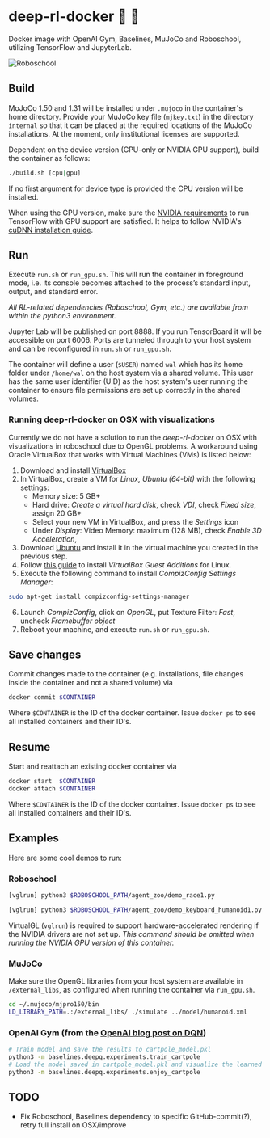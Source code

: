 # deep-rl-docker :whale: :robot:
Docker image with OpenAI Gym, Baselines, MuJoCo and Roboschool, utilizing TensorFlow and JupyterLab.

![Roboschool](https://github.com/eric-heiden/deep-rl-docker/blob/doc/roboschool.png?raw=true)

## Build
MoJoCo 1.50 and 1.31 will be installed under `.mujoco` in the container's home directory. Provide your MuJoCo key file (`mjkey.txt`) in the directory `internal` so that it can be placed at the required locations of the MuJoCo installations. At the moment, only institutional licenses are supported.

Dependent on the device version (CPU-only or NVIDIA GPU support), build the container as follows:
```bash
./build.sh [cpu|gpu]
```
If no first argument for device type is provided the CPU version will be installed.

When using the GPU version, make sure the [NVIDIA requirements](https://www.tensorflow.org/install/install_linux#NVIDIARequirements) to run TensorFlow with GPU support are satisfied. It helps to follow NVIDIA's [cuDNN installation guide](http://docs.nvidia.com/deeplearning/sdk/cudnn-install/index.html).

## Run
Execute `run.sh` or `run_gpu.sh`. This will run the container in foreground mode, i.e. its console becomes attached to the process’s standard input, output, and standard error.

*All RL-related dependencies (Roboschool, Gym, etc.) are available from within the python3 environment.*

Jupyter Lab will be published on port 8888. If you run TensorBoard it will be accessible on port 6006. Ports are tunneled through to your host system and can be reconfigured in `run.sh` or `run_gpu.sh`.

The container will define a user (`$USER`) named `wal` which has its home folder under `/home/wal` on the host system via a shared volume. This user has the same user identifier (UID) as the host system's user running the container to ensure file permissions are set up correctly in the shared volumes.

### Running deep-rl-docker on OSX with visualizations
Currently we do not have a solution to run the *deep-rl-docker* on OSX with visualizations in roboschool due to OpenGL problems. A workaround using Oracle VirtualBox that works with Virtual Machines (VMs) is listed below:

1. Download and install [VirtualBox](https://www.virtualbox.org/wiki/Downloads)
2. In VirtualBox, create a VM for *Linux, Ubuntu (64-bit)* with the following settings:
	- Memory size: 5 GB+ 
	- Hard drive: *Create a virtual hard disk*, check *VDI*, check *Fixed size*, assign 20 GB+
	- Select your new VM in VirtualBox, and press the *Settings* icon
	- Under *Display*: Video Memory: maximum (128 MB), check *Enable 3D Acceleration*, 
3. Download [Ubuntu](https://www.ubuntu.com/download/desktop) and install it in the virtual machine you created in the previous step.
4. Follow [this guide](https://www.linuxbabe.com/virtualbox/speed-up-ubuntu-virtualbox) to install *VirtualBox Guest Additions* for Linux.
5. Execute the following command to install *CompizConfig Settings Manager*:
```bash
sudo apt-get install compizconfig-settings-manager
```
6. Launch *CompizConfig*, click on *OpenGL*, put Texture Filter: *Fast*, uncheck *Framebuffer object*
7. Reboot your machine, and execute ```run.sh``` or ```run_gpu.sh```.

## Save changes
Commit changes made to the container (e.g. installations, file changes inside the container and not a shared volume) via
```bash
docker commit $CONTAINER
```
Where `$CONTAINER` is the ID of the docker container. Issue `docker ps` to see all installed containers and their ID's.

## Resume
Start and reattach an existing docker container via
```bash
docker start  $CONTAINER
docker attach $CONTAINER
```
Where `$CONTAINER` is the ID of the docker container. Issue `docker ps` to see all installed containers and their ID's.

## Examples
Here are some cool demos to run:

### Roboschool
```bash
[vglrun] python3 $ROBOSCHOOL_PATH/agent_zoo/demo_race1.py
```
```bash
[vglrun] python3 $ROBOSCHOOL_PATH/agent_zoo/demo_keyboard_humanoid1.py
```
VirtualGL (`vglrun`) is required to support hardware-accelerated rendering if the NVIDIA drivers are not set up.
*This command should be omitted when running the NVIDIA GPU version of this container.*

### MuJoCo
Make sure the OpenGL libraries from your host system are available in `/external_libs`, as configured when running the container via `run_gpu.sh`.
```bash
cd ~/.mujoco/mjpro150/bin
LD_LIBRARY_PATH=.:/external_libs/ ./simulate ../model/humanoid.xml
```

### OpenAI Gym (from the [OpenAI blog post on DQN](https://blog.openai.com/openai-baselines-dqn/))
```bash
# Train model and save the results to cartpole_model.pkl
python3 -m baselines.deepq.experiments.train_cartpole
# Load the model saved in cartpole_model.pkl and visualize the learned policy
python3 -m baselines.deepq.experiments.enjoy_cartpole
```

## TODO
* Fix Roboschool, Baselines dependency to specific GitHub-commit(?), retry full install on OSX/improve
